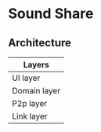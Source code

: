 # Sound Share


## Architecture


| Layers       |
|--------------|
| UI layer     |
| Domain layer |
| P2p layer    |
| Link layer   |